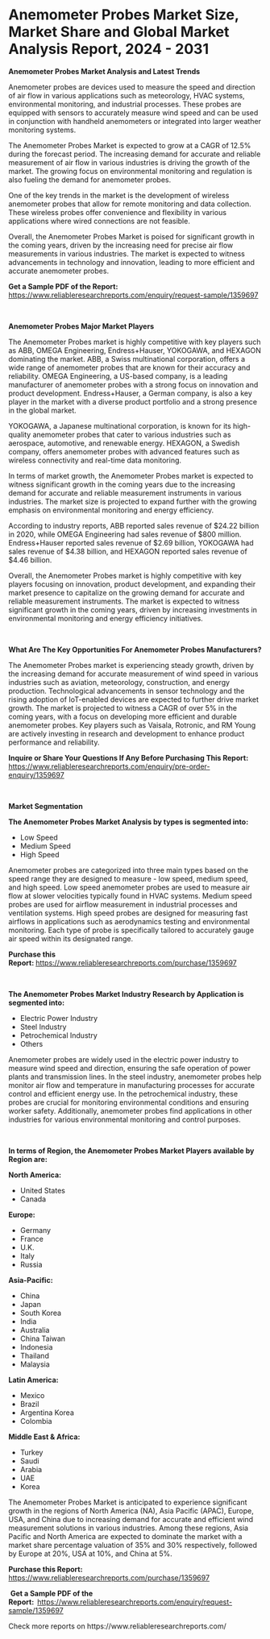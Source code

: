 <p><h1>Anemometer Probes Market Size, Market Share and Global Market Analysis Report, 2024 - 2031</h1></p><p><strong>Anemometer Probes Market Analysis and Latest Trends</strong></p>
<p><p>Anemometer probes are devices used to measure the speed and direction of air flow in various applications such as meteorology, HVAC systems, environmental monitoring, and industrial processes. These probes are equipped with sensors to accurately measure wind speed and can be used in conjunction with handheld anemometers or integrated into larger weather monitoring systems.</p><p>The Anemometer Probes Market is expected to grow at a CAGR of 12.5% during the forecast period. The increasing demand for accurate and reliable measurement of air flow in various industries is driving the growth of the market. The growing focus on environmental monitoring and regulation is also fueling the demand for anemometer probes.</p><p>One of the key trends in the market is the development of wireless anemometer probes that allow for remote monitoring and data collection. These wireless probes offer convenience and flexibility in various applications where wired connections are not feasible.</p><p>Overall, the Anemometer Probes Market is poised for significant growth in the coming years, driven by the increasing need for precise air flow measurements in various industries. The market is expected to witness advancements in technology and innovation, leading to more efficient and accurate anemometer probes.</p></p>
<p><strong>Get a Sample PDF of the Report:&nbsp;</strong> <a href="https://www.reliableresearchreports.com/enquiry/request-sample/1359697">https://www.reliableresearchreports.com/enquiry/request-sample/1359697</a></p>
<p>&nbsp;</p>
<p><strong>Anemometer Probes Major Market Players</strong></p>
<p><p>The Anemometer Probes market is highly competitive with key players such as ABB, OMEGA Engineering, Endress+Hauser, YOKOGAWA, and HEXAGON dominating the market. ABB, a Swiss multinational corporation, offers a wide range of anemometer probes that are known for their accuracy and reliability. OMEGA Engineering, a US-based company, is a leading manufacturer of anemometer probes with a strong focus on innovation and product development. Endress+Hauser, a German company, is also a key player in the market with a diverse product portfolio and a strong presence in the global market.</p><p>YOKOGAWA, a Japanese multinational corporation, is known for its high-quality anemometer probes that cater to various industries such as aerospace, automotive, and renewable energy. HEXAGON, a Swedish company, offers anemometer probes with advanced features such as wireless connectivity and real-time data monitoring.</p><p>In terms of market growth, the Anemometer Probes market is expected to witness significant growth in the coming years due to the increasing demand for accurate and reliable measurement instruments in various industries. The market size is projected to expand further with the growing emphasis on environmental monitoring and energy efficiency.</p><p>According to industry reports, ABB reported sales revenue of $24.22 billion in 2020, while OMEGA Engineering had sales revenue of $800 million. Endress+Hauser reported sales revenue of $2.69 billion, YOKOGAWA had sales revenue of $4.38 billion, and HEXAGON reported sales revenue of $4.46 billion.</p><p>Overall, the Anemometer Probes market is highly competitive with key players focusing on innovation, product development, and expanding their market presence to capitalize on the growing demand for accurate and reliable measurement instruments. The market is expected to witness significant growth in the coming years, driven by increasing investments in environmental monitoring and energy efficiency initiatives.</p></p>
<p>&nbsp;</p>
<p><strong>What Are The Key Opportunities For Anemometer Probes Manufacturers?</strong></p>
<p><p>The Anemometer Probes market is experiencing steady growth, driven by the increasing demand for accurate measurement of wind speed in various industries such as aviation, meteorology, construction, and energy production. Technological advancements in sensor technology and the rising adoption of IoT-enabled devices are expected to further drive market growth. The market is projected to witness a CAGR of over 5% in the coming years, with a focus on developing more efficient and durable anemometer probes. Key players such as Vaisala, Rotronic, and RM Young are actively investing in research and development to enhance product performance and reliability.</p></p>
<p><strong>Inquire or Share Your Questions If Any Before Purchasing This Report:</strong> <a href="https://www.reliableresearchreports.com/enquiry/pre-order-enquiry/1359697">https://www.reliableresearchreports.com/enquiry/pre-order-enquiry/1359697</a></p>
<p>&nbsp;</p>
<p><strong>Market Segmentation</strong></p>
<p><strong>The Anemometer Probes Market Analysis by types is segmented into:</strong></p>
<p><ul><li>Low Speed</li><li>Medium Speed</li><li>High Speed</li></ul></p>
<p><p>Anemometer probes are categorized into three main types based on the speed range they are designed to measure - low speed, medium speed, and high speed. Low speed anemometer probes are used to measure air flow at slower velocities typically found in HVAC systems. Medium speed probes are used for airflow measurement in industrial processes and ventilation systems. High speed probes are designed for measuring fast airflows in applications such as aerodynamics testing and environmental monitoring. Each type of probe is specifically tailored to accurately gauge air speed within its designated range.</p></p>
<p><strong>Purchase this Report:&nbsp;</strong><a href="https://www.reliableresearchreports.com/purchase/1359697">https://www.reliableresearchreports.com/purchase/1359697</a></p>
<p>&nbsp;</p>
<p><strong>The Anemometer Probes Market Industry Research by Application is segmented into:</strong></p>
<p><ul><li>Electric Power Industry</li><li>Steel Industry</li><li>Petrochemical Industry</li><li>Others</li></ul></p>
<p><p>Anemometer probes are widely used in the electric power industry to measure wind speed and direction, ensuring the safe operation of power plants and transmission lines. In the steel industry, anemometer probes help monitor air flow and temperature in manufacturing processes for accurate control and efficient energy use. In the petrochemical industry, these probes are crucial for monitoring environmental conditions and ensuring worker safety. Additionally, anemometer probes find applications in other industries for various environmental monitoring and control purposes.</p></p>
<p>&nbsp;</p>
<p><strong>In terms of Region, the Anemometer Probes Market Players available by Region are:</strong></p>
<p>
    <p> <strong> North America: </strong>
        <ul>
            <li>United States</li>
            <li>Canada</li>
        </ul>
        </p> 
    <p> <strong> Europe: </strong>
        <ul>
            <li>Germany</li>
            <li>France</li>
            <li>U.K.</li>
            <li>Italy</li>
            <li>Russia</li>
        </ul>
        </p> 
    <p> <strong> Asia-Pacific: </strong>
        <ul>
            <li>China</li>
            <li>Japan</li>
            <li>South Korea</li>
            <li>India</li>
            <li>Australia</li>
            <li>China Taiwan</li>
            <li>Indonesia</li>
            <li>Thailand</li>
            <li>Malaysia</li>
        </ul>
        </p> 
    <p> <strong> Latin America: </strong>
        <ul>
            <li>Mexico</li>
            <li>Brazil</li>
            <li>Argentina Korea</li>
            <li>Colombia</li>
        </ul>
        </p> 
    <p> <strong> Middle East & Africa: </strong>
        <ul>
            <li>Turkey</li>
            <li>Saudi</li>
            <li>Arabia</li>
            <li>UAE</li>
            <li>Korea</li>
        </ul>
    </p>
    </p>
<p><p>The Anemometer Probes Market is anticipated to experience significant growth in the regions of North America (NA), Asia Pacific (APAC), Europe, USA, and China due to increasing demand for accurate and efficient wind measurement solutions in various industries. Among these regions, Asia Pacific and North America are expected to dominate the market with a market share percentage valuation of 35% and 30% respectively, followed by Europe at 20%, USA at 10%, and China at 5%.</p></p>
<p><strong>Purchase this Report: </strong><a href="https://www.reliableresearchreports.com/purchase/1359697">https://www.reliableresearchreports.com/purchase/1359697</a></p>
<p>&nbsp;<strong>Get a Sample PDF of the Report:&nbsp;&nbsp;</strong><a href="https://www.reliableresearchreports.com/enquiry/request-sample/1359697">https://www.reliableresearchreports.com/enquiry/request-sample/1359697</a></p>
<p><strong></strong></p>
<p>Check more reports on https://www.reliableresearchreports.com/</p>